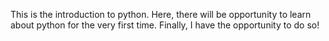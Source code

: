This is the introduction to python. 
Here, there will be opportunity to learn about python for the very first time. 
Finally, I have the opportunity to do so!